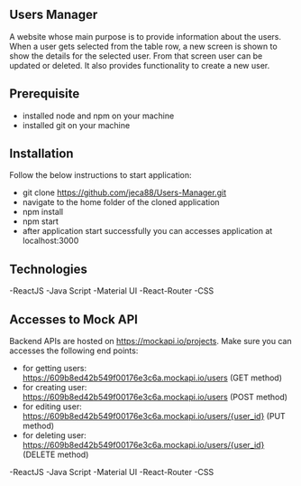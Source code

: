 ## Users Manager 

A website whose main purpose is to provide information about the users. When a user gets selected from the table row, 
a new screen is shown to show the details for the selected user. From that screen user can be updated or deleted.
It also provides functionality to create a new user.

## Prerequisite

- installed node and npm on your machine
- installed git on your machine


## Installation

Follow the below instructions to start application:
- git clone https://github.com/jeca88/Users-Manager.git
- navigate to the home folder of the cloned application
- npm install
- npm start
- after application start successfully you can accesses application at localhost:3000


## Technologies

-ReactJS
-Java Script
-Material UI
-React-Router
-CSS

## Accesses to Mock API

Backend APIs are hosted on https://mockapi.io/projects. Make sure you can accesses the following end points:
- for getting users: https://609b8ed42b549f00176e3c6a.mockapi.io/users (GET method)
- for creating user: https://609b8ed42b549f00176e3c6a.mockapi.io/users (POST method)
- for editing user: https://609b8ed42b549f00176e3c6a.mockapi.io/users/{user_id} (PUT method)
- for deleting user: https://609b8ed42b549f00176e3c6a.mockapi.io/users/{user_id} (DELETE method)

-ReactJS
-Java Script
-Material UI
-React-Router
-CSS

